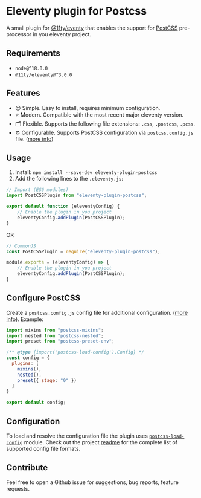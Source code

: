 # Eleventy plugin for Postcss
A small plugin for [@11ty/eventy](https://www.11ty.dev/) that enables the support for [PostCSS](https://postcss.org/) pre-processor in you eleventy project.

## Requirements
- `node@^18.0.0`
- `@11ty/eleventy@^3.0.0`

## Features
- 😌 Simple. Easy to install, requires minimum configuration.
- ⭐️ Modern. Compatible with the most recent major eleventy version.
- 🗂 Flexible. Supports the following file extensions: `.css`, `.postcss`, `.pcss`.
- ⚙️ Configurable. Supports PostCSS configuration via `postcss.config.js` file. ([more info](#configuration))

## Usage
1. Install: `npm install --save-dev eleventy-plugin-postcss`
2. Add the following lines to the `.eleventy.js`:
```js
// Import (ES6 modules)
import PostCSSPlugin from "eleventy-plugin-postcss";

export default function (eleventyConfig) {
    // Enable the plugin in you project
    eleventyConfig.addPlugin(PostCSSPlugin);
}
```
OR
```js
// CommonJS 
const PostCSSPlugin = require("eleventy-plugin-postcss");

module.exports = (eleventyConfig) => {
    // Enable the plugin in you project
    eleventyConfig.addPlugin(PostCSSPlugin);
}
```

## Configure PostCSS
Create a `postcss.config.js` config file for additional configuration. ([more info](#configuration)). Example:
```js
import mixins from "postcss-mixins";
import nested from "postcss-nested";
import preset from "postcss-preset-env";

/** @type {import('postcss-load-config').Config} */
const config = {
  plugins: [
    mixins(),
    nested(),
    preset({ stage: "0" })
  ]
}

export default config;
```

## Configuration
To load and resolve the configuration file the plugin uses [`postcss-load-config`](https://github.com/postcss/postcss-load-config) module. Check out the project [readme](https://github.com/postcss/postcss-load-config#readme) for the complete list of supported config file formats.

## Contribute
Feel free to open a Github issue for suggestions, bug reports, feature requests.
